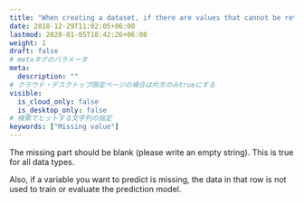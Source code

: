 ```yaml
---
title: "When creating a dataset, if there are values that cannot be retrieved (in the presence of a missing value), how should I record the data?"
date: 2018-12-29T11:02:05+06:00
lastmod: 2020-01-05T10:42:26+06:00
weight: 1
draft: false
# metaタグのパラメータ
meta:
  description: ""
# クラウド・デスクトップ限定ページの場合は片方のみtrueにする
visible:
  is_cloud_only: false
  is_desktop_only: false
# 検索でヒットする文字列の指定
keywords: ["Missing value"]
---
```


The missing part should be blank (please write an empty string). This is true for all data types.

Also, if a variable you want to predict is missing, the data in that row is not used to train or evaluate the prediction model.
